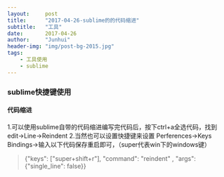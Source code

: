 ```yaml
---
layout:     post
title:      "2017-04-26-sublime的的代码缩进"
subtitle:   "工具"
date:       2017-04-26
author:     "Junhui"
header-img: "img/post-bg-2015.jpg"
tags:
    - 工具使用
    - sublime
---
```


### sublime快捷键使用
#### 代码缩进
1.可以使用sublime自带的代码缩进编写完代码后，按下ctrl+a全选代码，找到edit→Line→Reindent
2.当然也可以设置快捷键来设置
Perferences→Keys Bindings→输入以下代码保存重启即可，（super代表win下的windows键）
>{"keys": ["super+shift+r"], "command": "reindent" , "args": {"single_line": false}}

